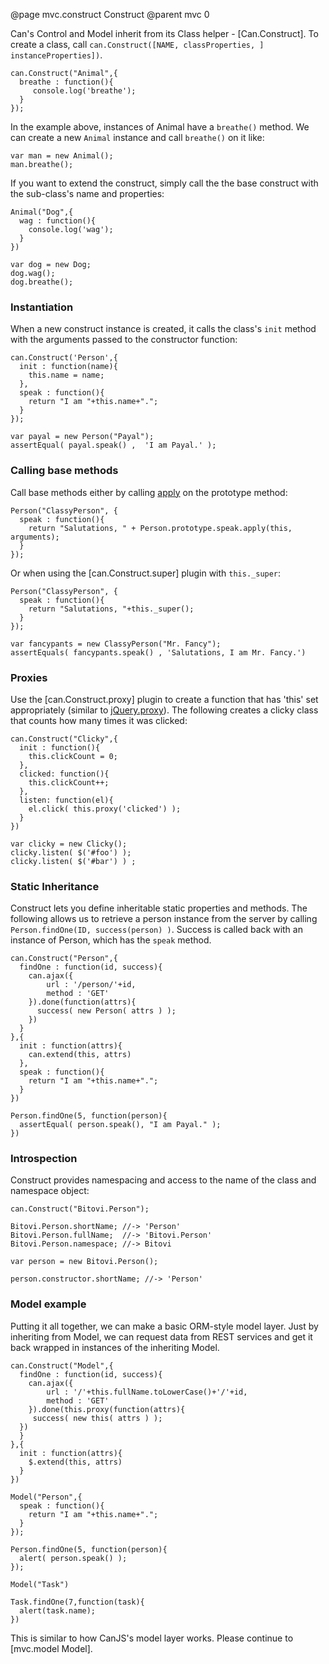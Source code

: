 @page mvc.construct Construct
@parent mvc 0

Can's Control and Model inherit from its Class helper - [Can.Construct]. To create a class, call `can.Construct([NAME, classProperties, ] instanceProperties])`.

    can.Construct("Animal",{
      breathe : function(){
         console.log('breathe'); 
      }
    });

In the example above, instances of Animal have a `breathe()` method. We can create a new `Animal` instance and call `breathe()` on it like:

    var man = new Animal();
    man.breathe();

If you want to extend the construct, simply call the the base construct with the sub-class's name and properties:

    Animal("Dog",{
      wag : function(){
        console.log('wag');
      }
    })

    var dog = new Dog;
    dog.wag();
    dog.breathe();

### Instantiation

When a new construct instance is created, it calls the class's `init` method with the arguments passed to the constructor function:

    can.Construct('Person',{
      init : function(name){
        this.name = name;
      },
      speak : function(){
        return "I am "+this.name+".";
      }
    });
    
    var payal = new Person("Payal");
    assertEqual( payal.speak() ,  'I am Payal.' );

### Calling base methods

Call base methods either by calling [apply](https://developer.mozilla.org/en/JavaScript/Reference/Global_Objects/Function/Apply)
on the prototype method:

    Person("ClassyPerson", {
      speak : function(){
        return "Salutations, " + Person.prototype.speak.apply(this, arguments);
      }
    });

Or when using the [can.Construct.super] plugin with <code>this._super</code>:

    Person("ClassyPerson", {
      speak : function(){
        return "Salutations, "+this._super();
      }
    });
    
    var fancypants = new ClassyPerson("Mr. Fancy");
    assertEquals( fancypants.speak() , 'Salutations, I am Mr. Fancy.')

### Proxies

Use the [can.Construct.proxy] plugin to create a function that has 'this' set appropriately (similar to [jQuery.proxy](http://api.jquery.com/jQuery.proxy/)). The following creates a clicky class that counts how many times it was clicked:

    can.Construct("Clicky",{
      init : function(){
        this.clickCount = 0;
      },
      clicked: function(){
        this.clickCount++;
      },
      listen: function(el){
        el.click( this.proxy('clicked') );
      }
    })
    
    var clicky = new Clicky();
    clicky.listen( $('#foo') );
    clicky.listen( $('#bar') ) ;

### Static Inheritance 

Construct lets you define inheritable static properties and methods.  The following allows us to retrieve a person instance from the server by calling <code>Person.findOne(ID, success(person) )</code>.  Success is called back with an instance of Person, which has the <code>speak</code> method.

    can.Construct("Person",{
      findOne : function(id, success){
        can.ajax({
            url : '/person/'+id,
            method : 'GET'
		}).done(function(attrs){
          success( new Person( attrs ) );
        })
      }
    },{
      init : function(attrs){
        can.extend(this, attrs)
      },
      speak : function(){
        return "I am "+this.name+".";
      }
    })

    Person.findOne(5, function(person){
      assertEqual( person.speak(), "I am Payal." );
    })

### Introspection

Construct provides namespacing and access to the name of the class and namespace object:

    can.Construct("Bitovi.Person");

    Bitovi.Person.shortName; //-> 'Person'
    Bitovi.Person.fullName;  //-> 'Bitovi.Person'
    Bitovi.Person.namespace; //-> Bitovi
    
    var person = new Bitovi.Person();
    
    person.constructor.shortName; //-> 'Person'

### Model example

Putting it all together, we can make a basic ORM-style model layer.  Just by inheriting from Model, we can request data from REST services and get it back wrapped in instances of the inheriting Model.

    can.Construct("Model",{
      findOne : function(id, success){
        can.ajax({
            url : '/'+this.fullName.toLowerCase()+'/'+id,
            method : 'GET'
		}).done(this.proxy(function(attrs){
         success( new this( attrs ) );
      })
      }
    },{
      init : function(attrs){
        $.extend(this, attrs)
      }
    })

    Model("Person",{
      speak : function(){
        return "I am "+this.name+".";
      }
    });

    Person.findOne(5, function(person){
      alert( person.speak() );
    });

    Model("Task")

    Task.findOne(7,function(task){
      alert(task.name);
    })
    

This is similar to how CanJS's model layer works. Please continue to [mvc.model Model].